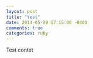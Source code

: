 ```yaml
---
layout: post
title: "test"
date: 2014-05-29 17:15:00 -0400
comments: true
categories: ruby
---
```


Test contet
